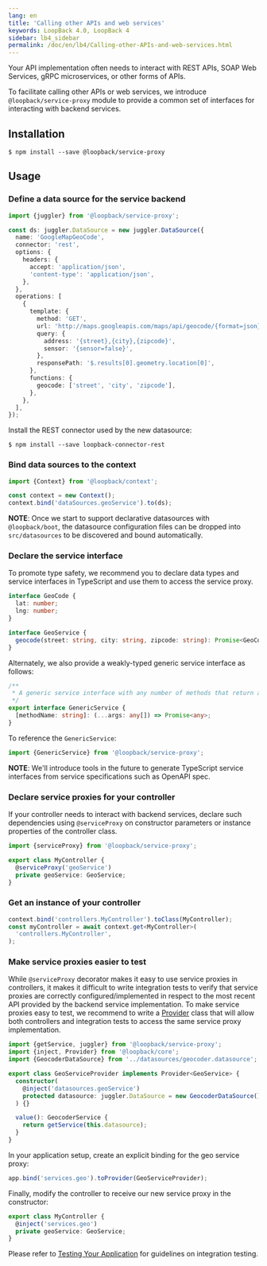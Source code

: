 ```yaml
---
lang: en
title: 'Calling other APIs and web services'
keywords: LoopBack 4.0, LoopBack 4
sidebar: lb4_sidebar
permalink: /doc/en/lb4/Calling-other-APIs-and-web-services.html
---
```


Your API implementation often needs to interact with REST APIs, SOAP Web
Services, gRPC microservices, or other forms of APIs.

To facilitate calling other APIs or web services, we introduce
`@loopback/service-proxy` module to provide a common set of interfaces for
interacting with backend services.

## Installation

```
$ npm install --save @loopback/service-proxy
```

## Usage

### Define a data source for the service backend

```ts
import {juggler} from '@loopback/service-proxy';

const ds: juggler.DataSource = new juggler.DataSource({
  name: 'GoogleMapGeoCode',
  connector: 'rest',
  options: {
    headers: {
      accept: 'application/json',
      'content-type': 'application/json',
    },
  },
  operations: [
    {
      template: {
        method: 'GET',
        url: 'http://maps.googleapis.com/maps/api/geocode/{format=json}',
        query: {
          address: '{street},{city},{zipcode}',
          sensor: '{sensor=false}',
        },
        responsePath: '$.results[0].geometry.location[0]',
      },
      functions: {
        geocode: ['street', 'city', 'zipcode'],
      },
    },
  ],
});
```

Install the REST connector used by the new datasource:

```
$ npm install --save loopback-connector-rest
```

### Bind data sources to the context

```ts
import {Context} from '@loopback/context';

const context = new Context();
context.bind('dataSources.geoService').to(ds);
```

**NOTE**: Once we start to support declarative datasources with
`@loopback/boot`, the datasource configuration files can be dropped into
`src/datasources` to be discovered and bound automatically.

### Declare the service interface

To promote type safety, we recommend you to declare data types and service
interfaces in TypeScript and use them to access the service proxy.

```ts
interface GeoCode {
  lat: number;
  lng: number;
}

interface GeoService {
  geocode(street: string, city: string, zipcode: string): Promise<GeoCode>;
}
```

Alternately, we also provide a weakly-typed generic service interface as
follows:

```ts
/**
 * A generic service interface with any number of methods that return a promise
 */
export interface GenericService {
  [methodName: string]: (...args: any[]) => Promise<any>;
}
```

To reference the `GenericService`:

```ts
import {GenericService} from '@loopback/service-proxy';
```

**NOTE**: We'll introduce tools in the future to generate TypeScript service
interfaces from service specifications such as OpenAPI spec.

### Declare service proxies for your controller

If your controller needs to interact with backend services, declare such
dependencies using `@serviceProxy` on constructor parameters or instance
properties of the controller class.

```ts
import {serviceProxy} from '@loopback/service-proxy';

export class MyController {
  @serviceProxy('geoService')
  private geoService: GeoService;
}
```

### Get an instance of your controller

```ts
context.bind('controllers.MyController').toClass(MyController);
const myController = await context.get<MyController>(
  'controllers.MyController',
);
```

### Make service proxies easier to test

While `@serviceProxy` decorator makes it easy to use service proxies in
controllers, it makes it difficult to write integration tests to verify that
service proxies are correctly configured/implemented in respect to the most
recent API provided by the backend service implementation. To make service
proxies easy to test, we recommend to write a
[Provider](./Creating-components.md#providers) class that will allow both
controllers and integration tests to access the same service proxy
implementation.

```ts
import {getService, juggler} from '@loopback/service-proxy';
import {inject, Provider} from '@loopback/core';
import {GeocoderDataSource} from '../datasources/geocoder.datasource';

export class GeoServiceProvider implements Provider<GeoService> {
  constructor(
    @inject('datasources.geoService')
    protected datasource: juggler.DataSource = new GeocoderDataSource(),
  ) {}

  value(): GeocoderService {
    return getService(this.datasource);
  }
}
```

In your application setup, create an explicit binding for the geo service proxy:

```ts
app.bind('services.geo').toProvider(GeoServiceProvider);
```

Finally, modify the controller to receive our new service proxy in the
constructor:

```ts
export class MyController {
  @inject('services.geo')
  private geoService: GeoService;
}
```

Please refer to
[Testing Your Application](./Testing-your-application.md#test-your-services-against-real-backends)
for guidelines on integration testing.
